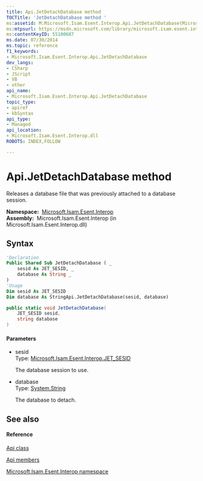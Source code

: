 ```yaml
---
title: Api.JetDetachDatabase method 
TOCTitle: 'JetDetachDatabase method '
ms:assetid: M:Microsoft.Isam.Esent.Interop.Api.JetDetachDatabase(Microsoft.Isam.Esent.Interop.JET_SESID,System.String)
ms:mtpsurl: https://msdn.microsoft.com/library/microsoft.isam.esent.interop.api.jetdetachdatabase(v=EXCHG.10)
ms:contentKeyID: 55100687
ms.date: 07/30/2014
ms.topic: reference
f1_keywords:
- Microsoft.Isam.Esent.Interop.Api.JetDetachDatabase
dev_langs:
- CSharp
- JScript
- VB
- other
api_name: 
- Microsoft.Isam.Esent.Interop.Api.JetDetachDatabase
topic_type: 
- apiref
- kbSyntax
api_type: 
- Managed
api_location: 
- Microsoft.Isam.Esent.Interop.dll
ROBOTS: INDEX,FOLLOW

---
```


# Api.JetDetachDatabase method

Releases a database file that was previously attached to a database session.

**Namespace:**  [Microsoft.Isam.Esent.Interop](./microsoft.isam.esent.interop-namespace.md)  
**Assembly:**  Microsoft.Isam.Esent.Interop (in Microsoft.Isam.Esent.Interop.dll)

## Syntax

``` vb
'Declaration
Public Shared Sub JetDetachDatabase ( _
    sesid As JET_SESID, _
    database As String _
)
'Usage
Dim sesid As JET_SESID
Dim database As StringApi.JetDetachDatabase(sesid, database)
```

``` csharp
public static void JetDetachDatabase(
    JET_SESID sesid,
    string database
)
```

#### Parameters

  - sesid  
    Type: [Microsoft.Isam.Esent.Interop.JET_SESID](./jet-sesid-structure.md)  
    
    The database session to use.

<!-- end list -->

  - database  
    Type: [System.String](/dotnet/api/system.string)  
    
    The database to detach.

## See also

#### Reference

[Api class](./api-class.md)

[Api members](./api-members.md)

[Microsoft.Isam.Esent.Interop namespace](./microsoft.isam.esent.interop-namespace.md)
